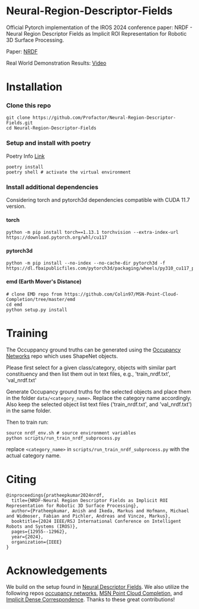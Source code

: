 # Neural-Region-Descriptor-Fields

Official Pytorch implementation of the IROS 2024 conference paper: NRDF - Neural Region Descriptor Fields as Implicit ROI Representation for Robotic 3D Surface Processing.

Paper: [NRDF](https://ieeexplore.ieee.org/document/10802862)

Real World Demonstration Results: [Video](https://www.youtube.com/watch?v=YiEGInDQT-o)


# Installation


### Clone this repo

```
git clone https://github.com/Profactor/Neural-Region-Descriptor-Fields.git
cd Neural-Region-Descriptor-Fields 
```

### Setup and install with poetry
Poetry Info [Link](https://python-poetry.org/docs/)
```
poetry install
poetry shell # activate the virtual environment
```

### Install additional dependencies
Considering torch and pytorch3d dependencies compatible with CUDA 11.7 version.

#### torch
```
python -m pip install torch==1.13.1 torchvision --extra-index-url https://download.pytorch.org/whl/cu117
```

#### pytorch3d
```
python -m pip install --no-index --no-cache-dir pytorch3d -f https://dl.fbaipublicfiles.com/pytorch3d/packaging/wheels/py310_cu117_pyt1131/download.html
```
#### emd (Earth Mover's Distance)
```
# clone EMD repo from https://github.com/Colin97/MSN-Point-Cloud-Completion/tree/master/emd
cd emd
python setup.py install
```


# Training
The Occuppancy ground truths can be generated using the [Occupancy Networks](https://github.com/autonomousvision/occupancy_networks?tab=readme-ov-file#dataset) repo which uses ShapeNet objects.

Please first select for a given class/category, objects with similar part constituency and then list them out in text files, e.g., 'train_nrdf.txt', 'val_nrdf.txt'

Generate Occupancy ground truths for the selected objects and place them in the folder `data/<category_name>`. Replace the category name accordingly. Also keep the selected object list text files ('train_nrdf.txt', and 'val_nrdf.txt') in the same folder.

Then to train run:
```
source nrdf_env.sh # source environment variables
python scripts/run_train_nrdf_subprocess.py 

```
replace `<category_name>` in `scripts/run_train_nrdf_subprocess.py` with the actual category name.


# Citing
```
@inproceedings{pratheepkumar2024nrdf,
  title={NRDF-Neural Region Descriptor Fields as Implicit ROI Representation for Robotic 3D Surface Processing},
  author={Pratheepkumar, Anish and Ikeda, Markus and Hofmann, Michael and Widmoser, Fabian and Pichler, Andreas and Vincze, Markus},
  booktitle={2024 IEEE/RSJ International Conference on Intelligent Robots and Systems (IROS)},
  pages={12955--12962},
  year={2024},
  organization={IEEE}
}
```

# Acknowledgements
We build on the setup found in [Neural Descriptor Fields](https://github.com/anthonysimeonov/ndf_robot). We also utilize the following repos [occupancy networks](https://github.com/autonomousvision/occupancy_networks), [MSN Point Cloud Completion](https://github.com/Colin97/MSN-Point-Cloud-Completion.git), and [Implicit Dense Correspondence](https://github.com/liufeng2915/Implicit_Dense_Correspondence). Thanks to these great contributions!

